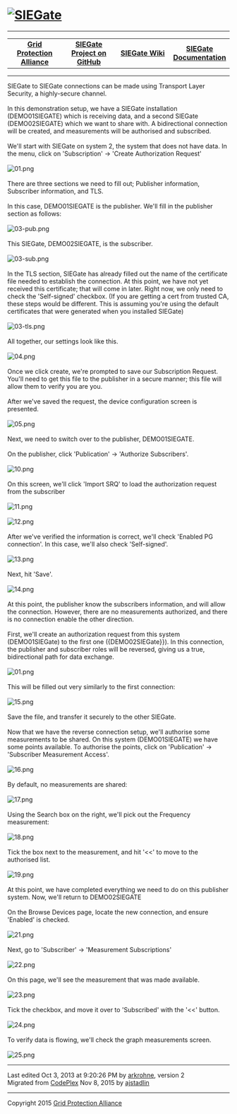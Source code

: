 <html lang="en">
<head>
</head>
<body>
<!--HtmlToGmd.Body-->
<div id="NavigationMenu">
<h1><a href="https://github.com/ajstadlin/SIEGate/blob/master/Source/Documentation/wiki/SIEGate.md">
<img src="https://github.com/ajstadlin/SIEGate/blob/master/Source/Documentation/wiki/SIEGate_Logo.png" alt="SIEGate" /></a></h1>
<hr />
<table style="width: 100%; border-collapse: collapse; border: 0px solid gray;">
<tr>
<td style="width: 25%; text-align:center;"><b><a href="http://www.gridprotectionalliance.com">Grid Protection Alliance</a></b></td>
<td style="width: 25%; text-align:center;"><b><a href="https://github.com/ajstadlin/SIEGate">SIEGate Project on GitHub</a></b></td>
<td style="width: 25%; text-align:center;"><b><a href="https://github.com/ajstadlin/SIEGate/blob/master/Source/Documentation/wiki/SIEGate.md">SIEGate Wiki</a></b></td>
<td style="width: 25%; text-align:center;"><b><a href="https://github.com/ajstadlin/SIEGate/blob/master/Source/Documentation/wiki/SIEGate_Documentation.md">SIEGate Documentation</a></b></td>
</tr>
</table>
</div>
<hr />
<!--/HtmlToGmd.Body-->

<div class="WikiContent">

                
<div class="wikidoc">SIEGate to SIEGate connections can be made using Transport Layer Security, a highly-secure channel.
<br>
<br>
In this demonstration setup, we have a SIEGate installation (<span class="codeInline">DEMO01SIEGATE</span>) which is receiving data, and a second SIEGate (<span class="codeInline">DEMO02SIEGATE</span>) which we want to share with. A bidirectional connection
 will be created, and measurements will be authorised and subscribed.<br>
<br>
We&#39;ll start with SIEGate on system 2, the system that does not have data. In the menu, click on &#39;Subscription&#39; -&gt; &#39;Create Authorization Request&#39;<br>
<br>
<img src="https://github.com/ajstadlin/SIEGate/blob/master/Source/Documentation/wiki/Creating_Secured_Gateway_Connections.files/01.png" alt="01.png" title="01.png"><br>
<br>
There are three sections we need to fill out; Publisher information, Subscriber information, and TLS.
<br>
<br>
In this case, <span class="codeInline">DEMO01SIEGATE</span> is the publisher. We&#39;ll fill in the publisher section as follows:<br>
<br>
<img src="https://github.com/ajstadlin/SIEGate/blob/master/Source/Documentation/wiki/Creating_Secured_Gateway_Connections.files/03-pub.png" alt="03-pub.png" title="03-pub.png"><br>
<br>
This SIEGate, <span class="codeInline">DEMO02SIEGATE</span>, is the subscriber.
<br>
<br>
<img src="https://github.com/ajstadlin/SIEGate/blob/master/Source/Documentation/wiki/Creating_Secured_Gateway_Connections.files/03-sub.png" alt="03-sub.png" title="03-sub.png"><br>
<br>
In the TLS section, SIEGate has already filled out the name of the certificate file needed to establish the connection. At this point, we have not yet received this certificate; that will come in later. Right now, we only need to check the &#39;Self-signed&#39;
 checkbox. (If you are getting a cert from trusted CA, these steps would be different. This is assuming you&#39;re using the default certificates that were generated when you installed SIEGate)<br>
<br>
<img src="https://github.com/ajstadlin/SIEGate/blob/master/Source/Documentation/wiki/Creating_Secured_Gateway_Connections.files/03-tls.png" alt="03-tls.png" title="03-tls.png"><br>
<br>
All together, our settings look like this.<br>
<br>
<img src="https://github.com/ajstadlin/SIEGate/blob/master/Source/Documentation/wiki/Creating_Secured_Gateway_Connections.files/04.png" alt="04.png" title="04.png"><br>
<br>
Once we click create, we&#39;re prompted to save our Subscription Request. You&#39;ll need to get this file to the publisher in a secure manner; this file will allow them to verify you are you.
<br>
<br>
After we&#39;ve saved the request, the device configuration screen is presented. <br>
<br>
<img src="https://github.com/ajstadlin/SIEGate/blob/master/Source/Documentation/wiki/Creating_Secured_Gateway_Connections.files/05.png" alt="05.png" title="05.png"><br>
<br>
Next, we need to switch over to the publisher, <span class="codeInline">DEMO01SIEGATE</span>.
<br>
<br>
On the publisher, click &#39;Publication&#39; -&gt; &#39;Authorize Subscribers&#39;.<br>
<br>
<img src="https://github.com/ajstadlin/SIEGate/blob/master/Source/Documentation/wiki/Creating_Secured_Gateway_Connections.files/10.png" alt="10.png" title="10.png"><br>
<br>
On this screen, we&#39;ll click &#39;Import SRQ&#39; to load the authorization request from the subscriber<br>
<br>
<img src="https://github.com/ajstadlin/SIEGate/blob/master/Source/Documentation/wiki/Creating_Secured_Gateway_Connections.files/11.png" alt="11.png" title="11.png"><br>
<br>
<img src="https://github.com/ajstadlin/SIEGate/blob/master/Source/Documentation/wiki/Creating_Secured_Gateway_Connections.files/12.png" alt="12.png" title="12.png"><br>
<br>
After we&#39;ve verified the information is correct, we&#39;ll check &#39;Enabled PG connection&#39;. In this case, we&#39;ll also check &#39;Self-signed&#39;.<br>
<br>
<img src="https://github.com/ajstadlin/SIEGate/blob/master/Source/Documentation/wiki/Creating_Secured_Gateway_Connections.files/13.png" alt="13.png" title="13.png"><br>
<br>
Next, hit &#39;Save&#39;.<br>
<br>
<img src="https://github.com/ajstadlin/SIEGate/blob/master/Source/Documentation/wiki/Creating_Secured_Gateway_Connections.files/14.png" alt="14.png" title="14.png"><br>
<br>
At this point, the publisher know the subscribers information, and will allow the connection. However, there are no measurements authorized, and there is no connection enable the other direction.<br>
<br>
First, we&#39;ll create an authorization request from this system (<span class="codeInline">DEMO01SIEGate</span>) to the first one ({DEMO02SIEGate}}). In this connection, the publisher and subscriber roles will be reversed, giving us a true, bidirectional
 path for data exchange.<br>
<br>
<img src="https://github.com/ajstadlin/SIEGate/blob/master/Source/Documentation/wiki/Creating_Secured_Gateway_Connections.files/01.png" alt="01.png" title="01.png"><br>
<br>
This will be filled out very similarly to the first connection:<br>
<br>
<img src="https://github.com/ajstadlin/SIEGate/blob/master/Source/Documentation/wiki/Creating_Secured_Gateway_Connections.files/15.png" alt="15.png" title="15.png"><br>
<br>
Save the file, and transfer it securely to the other SIEGate.<br>
<br>
Now that we have the reverse connection setup, we&#39;ll authorise some measurements to be shared. On this system (<span class="codeInline">DEMO01SIEGATE</span>) we have some points available. To authorise the points, click on &#39;Publication&#39; -&gt;
 &#39;Subscriber Measurement Access&#39;.<br>
<br>
<img src="https://github.com/ajstadlin/SIEGate/blob/master/Source/Documentation/wiki/Creating_Secured_Gateway_Connections.files/16.png" alt="16.png" title="16.png"><br>
<br>
By default, no measurements are shared:<br>
<br>
<img src="https://github.com/ajstadlin/SIEGate/blob/master/Source/Documentation/wiki/Creating_Secured_Gateway_Connections.files/17.png" alt="17.png" title="17.png"><br>
<br>
Using the Search box on the right, we&#39;ll pick out the Frequency measurement:<br>
<br>
<img src="https://github.com/ajstadlin/SIEGate/blob/master/Source/Documentation/wiki/Creating_Secured_Gateway_Connections.files/18.png" alt="18.png" title="18.png"><br>
<br>
Tick the box next to the measurement, and hit &#39;&lt;&lt;&#39; to move to the authorised list.<br>
<br>
<img src="https://github.com/ajstadlin/SIEGate/blob/master/Source/Documentation/wiki/Creating_Secured_Gateway_Connections.files/19.png" alt="19.png" title="19.png"><br>
<br>
At this point, we have completed everything we need to do on this publisher system. Now, we&#39;ll return to
<span class="codeInline">DEMO02SIEGATE</span><br>
<br>
On the Browse Devices page, locate the new connection, and ensure &#39;Enabled&#39; is checked.<br>
<br>
<img src="https://github.com/ajstadlin/SIEGate/blob/master/Source/Documentation/wiki/Creating_Secured_Gateway_Connections.files/21.png" alt="21.png" title="21.png"><br>
<br>
Next, go to &#39;Subscriber&#39; -&gt; &#39;Measurement Subscriptions&#39; <br>
<br>
<img src="https://github.com/ajstadlin/SIEGate/blob/master/Source/Documentation/wiki/Creating_Secured_Gateway_Connections.files/22.png" alt="22.png" title="22.png"><br>
<br>
On this page, we&#39;ll see the measurement that was made available.<br>
<br>
<img src="https://github.com/ajstadlin/SIEGate/blob/master/Source/Documentation/wiki/Creating_Secured_Gateway_Connections.files/23.png" alt="23.png" title="23.png"><br>
<br>
Tick the checkbox, and move it over to &#39;Subscribed&#39; with the &#39;&lt;&lt;&#39; button.<br>
<br>
<img src="https://github.com/ajstadlin/SIEGate/blob/master/Source/Documentation/wiki/Creating_Secured_Gateway_Connections.files/24.png" alt="24.png" title="24.png"><br>
<br>
To verify data is flowing, we&#39;ll check the graph measurements screen.<br>
<br>
<img src="https://github.com/ajstadlin/SIEGate/blob/master/Source/Documentation/wiki/Creating_Secured_Gateway_Connections.files/25.png" alt="25.png" title="25.png"></div>
<div></div>

            
</div>

<hr />
<div class="footer">
Last edited Oct 3, 2013 at 9:20:26 PM by <a id="wikiEditByLink" href="https://www.codeplex.com/site/users/view/arkrohne">arkrohne</a>, version 2<br />
<!--HtmlToGmd.Migration-->Migrated from <a href="https://siegate.codeplex.com/wikipage?title=Creating%20secured%20gateway%20connections&referringTitle=Documentation">CodePlex</a> Nov 8, 2015 by <a href="https://github.com/ajstadlin">ajstadlin</a><!--/HtmlToGmd.Migration-->
</div>

<!--HtmlToGmd.Foot-->
<div id="copyright">
<hr />
Copyright 2015 <a href="http://www.gridprotectionalliance.org">Grid Protection Alliance</a>
</div>
<!--/HtmlToGmd.Foot-->
</body>
</html>